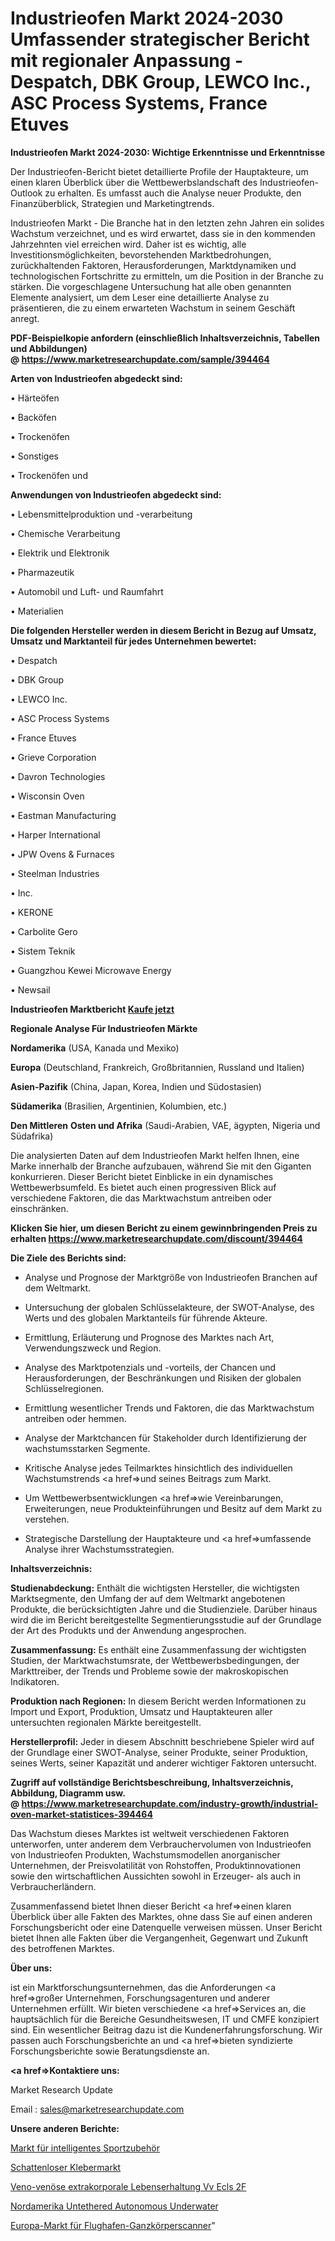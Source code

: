 # Industrieofen Markt 2024-2030 Umfassender strategischer Bericht mit regionaler Anpassung - Despatch, DBK Group, LEWCO Inc., ASC Process Systems, France Etuves

<strong>Industrieofen Markt 2024-2030: Wichtige Erkenntnisse und Erkenntnisse</strong>

Der Industrieofen-Bericht bietet detaillierte Profile der Hauptakteure, um einen klaren Überblick über die Wettbewerbslandschaft des Industrieofen-Outlook zu erhalten. Es umfasst auch die Analyse neuer Produkte, den Finanzüberblick, Strategien und Marketingtrends.

Industrieofen Markt - Die Branche hat in den letzten zehn Jahren ein solides Wachstum verzeichnet, und es wird erwartet, dass sie in den kommenden Jahrzehnten viel erreichen wird. Daher ist es wichtig, alle Investitionsmöglichkeiten, bevorstehenden Marktbedrohungen, zurückhaltenden Faktoren, Herausforderungen, Marktdynamiken und technologischen Fortschritte zu ermitteln, um die Position in der Branche zu stärken. Die vorgeschlagene Untersuchung hat alle oben genannten Elemente analysiert, um dem Leser eine detaillierte Analyse zu präsentieren, die zu einem erwarteten Wachstum in seinem Geschäft anregt.

<strong><b>PDF-Beispielkopie anfordern (einschließlich Inhaltsverzeichnis, Tabellen und Abbildungen) @ </b></strong><strong><a href=https://www.marketresearchupdate.com/sample/394464><strong>https://www.marketresearchupdate.com/sample/394464</u></a></strong></strong>

<strong>Arten von Industrieofen abgedeckt sind:</strong>

• Härteöfen

• Backöfen

• Trockenöfen

• Sonstiges

• Trockenöfen und

<strong>Anwendungen von Industrieofen abgedeckt sind:</strong>

• Lebensmittelproduktion und -verarbeitung

• Chemische Verarbeitung

• Elektrik und Elektronik

• Pharmazeutik

• Automobil und Luft- und Raumfahrt

• Materialien

<strong>Die folgenden Hersteller werden in diesem Bericht in Bezug auf Umsatz, Umsatz und Marktanteil für jedes Unternehmen bewertet:</strong>

• Despatch

• DBK Group

• LEWCO Inc.

• ASC Process Systems

• France Etuves

• Grieve Corporation

• Davron Technologies

• Wisconsin Oven

• Eastman Manufacturing

• Harper International

• JPW Ovens & Furnaces

• Steelman Industries

• Inc.

• KERONE

• Carbolite Gero

• Sistem Teknik

• Guangzhou Kewei Microwave Energy

• Newsail

<strong>Industrieofen Marktbericht <a href=https://www.marketresearchupdate.com/buynow/394464>Kaufe jetzt</a></strong>

<strong>Regionale Analyse Für Industrieofen Märkte</strong>

<strong>Nordamerika</strong> (USA, Kanada und Mexiko)

<strong>Europa</strong> (Deutschland, Frankreich, Großbritannien, Russland und Italien)

<strong>Asien-Pazifik</strong> (China, Japan, Korea, Indien und Südostasien)

<strong>Südamerika</strong> (Brasilien, Argentinien, Kolumbien, etc.)

<strong>Den Mittleren</strong> <strong>Osten und Afrika</strong> (Saudi-Arabien, VAE, ägypten, Nigeria und Südafrika)

Die analysierten Daten auf dem Industrieofen Markt helfen Ihnen, eine Marke innerhalb der Branche aufzubauen, während Sie mit den Giganten konkurrieren. Dieser Bericht bietet Einblicke in ein dynamisches Wettbewerbsumfeld. Es bietet auch einen progressiven Blick auf verschiedene Faktoren, die das Marktwachstum antreiben oder einschränken.

<strong>Klicken Sie hier, um diesen Bericht zu einem gewinnbringenden Preis zu erhalten
</strong><strong><a href=https://www.marketresearchupdate.com/discount/394464>https://www.marketresearchupdate.com/discount/394464</b></u></strong></a>

<strong>Die Ziele des Berichts sind:</strong>

- Analyse und Prognose der Marktgröße von Industrieofen Branchen auf dem Weltmarkt.

- Untersuchung der globalen Schlüsselakteure, der SWOT-Analyse, des Werts und des globalen Marktanteils für führende Akteure.

- Ermittlung, Erläuterung und Prognose des Marktes nach Art, Verwendungszweck und Region.

- Analyse des Marktpotenzials und -vorteils, der Chancen und Herausforderungen, der Beschränkungen und Risiken der globalen Schlüsselregionen.

- Ermittlung wesentlicher Trends und Faktoren, die das Marktwachstum antreiben oder hemmen.

- Analyse der Marktchancen für Stakeholder durch Identifizierung der wachstumsstarken Segmente.

- Kritische Analyse jedes Teilmarktes hinsichtlich des individuellen Wachstumstrends <a href=>und</a> seines Beitrags zum Markt.

- Um Wettbewerbsentwicklungen <a href=>wie</a> Vereinbarungen, Erweiterungen, neue Produkteinführungen und Besitz auf dem Markt zu verstehen.

- Strategische Darstellung der Hauptakteure und <a href=>umfas</a>sende Analyse ihrer Wachstumsstrategien.

<strong>Inhaltsverzeichnis:</strong>

<strong>Studienabdeckung:</strong> Enthält die wichtigsten Hersteller, die wichtigsten Marktsegmente, den Umfang der auf dem Weltmarkt angebotenen Produkte, die berücksichtigten Jahre und die Studienziele. Darüber hinaus wird die im Bericht bereitgestellte Segmentierungsstudie auf der Grundlage der Art des Produkts und der Anwendung angesprochen.

<strong>Zusammenfassung:</strong> Es enthält eine Zusammenfassung der wichtigsten Studien, der Marktwachstumsrate, der Wettbewerbsbedingungen, der Markttreiber, der Trends und Probleme sowie der makroskopischen Indikatoren.

<strong>Produktion nach Regionen:</strong> In diesem Bericht werden Informationen zu Import und Export, Produktion, Umsatz und Hauptakteuren aller untersuchten regionalen Märkte bereitgestellt.

<strong>Herstellerprofil:</strong> Jeder in diesem Abschnitt beschriebene Spieler wird auf der Grundlage einer SWOT-Analyse, seiner Produkte, seiner Produktion, seines Werts, seiner Kapazität und anderer wichtiger Faktoren untersucht.

<strong><b>Zugriff auf vollständige Berichtsbeschreibung, Inhaltsverzeichnis, Abbildung, Diagramm usw. @ </b></strong><strong><a href=https://www.marketresearchupdate.com/industry-growth/industrial-oven-market-statistices-394464>https://www.marketresearchupdate.com/industry-growth/industrial-oven-market-statistices-394464</a></strong>

Das Wachstum dieses Marktes ist weltweit verschiedenen Faktoren unterworfen, unter anderem dem Verbrauchervolumen von Industrieofen von Industrieofen Produkten, Wachstumsmodellen anorganischer Unternehmen, der Preisvolatilität von Rohstoffen, Produktinnovationen sowie den wirtschaftlichen Aussichten sowohl in Erzeuger- als auch in Verbraucherländern.

Zusammenfassend bietet Ihnen dieser Bericht <a href=>einen</a> klaren Überblick über alle Fakten des Marktes, ohne dass Sie auf einen anderen Forschungsbericht oder eine Datenquelle verweisen müssen. Unser Bericht bietet Ihnen alle Fakten über die Vergangenheit, Gegenwart und Zukunft des betroffenen Marktes.

<strong>Über uns:</strong>

 ist ein Marktforschungsunternehmen, das die Anforderungen <a href=>großer</a> Unternehmen, Forschungsagenturen und anderer Unternehmen erfüllt. Wir bieten verschiedene <a href=>Services</a> an, die hauptsächlich für die Bereiche Gesundheitswesen, IT und CMFE konzipiert sind. Ein wesentlicher Beitrag dazu ist die Kundenerfahrungsforschung. Wir passen auch Forschungsberichte an und <a href=>bieten</a> syndizierte Forschungsberichte sowie Beratungsdienste an.

<strong><a href=>Kontaktiere uns:</a></strong>

Market Research Update

Email : sales@marketresearchupdate.com

<strong>Unsere anderen Berichte:</strong>

<a href=https://www.linkedin.com/pulse/smart-sport-accessories-market-expects-see-significant>Markt für intelligentes Sportzubehör</a>

<a href=https://www.linkedin.com/pulse/shadowless-glue-market-2023-remarking-enormous-growth>Schattenloser Klebermarkt</a>

<a href=https://www.linkedin.com/pulse/veno-venous-extracorporeal-life-support-vv-ecls-2f>Veno-venöse extrakorporale Lebenserhaltung Vv Ecls 2F</a>

<a href=https://www.linkedin.com/pulse/north-america-untethered-autonomous-underwater>Nordamerika Untethered Autonomous Underwater</a>

<a href=https://www.linkedin.com/pulse/europe-airport-full-body-scanner-market-size-share-trend>Europa-Markt für Flughafen-Ganzkörperscanner</a>"
